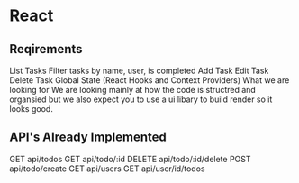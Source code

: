 # React 
## Reqirements
List Tasks
Filter tasks by name, user, is completed
Add Task
Edit Task
Delete Task
Global State (React Hooks and Context Providers)
What we are looking for
We are looking mainly at how the code is structred and organsied but we also expect you to use a ui libary to build render so it looks good.

## API's Already Implemented

GET api/todos
GET api/todo/:id
DELETE api/todo/:id/delete
POST api/todo/create
GET api/users
GET api/user/id/todos
